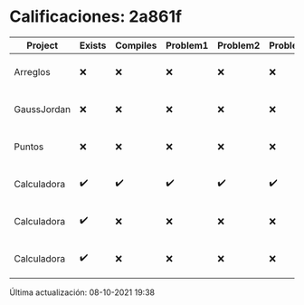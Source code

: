 # Calificaciones: 2a861f
|Project|Exists|Compiles|Problem1|Problem2|Problem3|Extra|CommitHash|CommitDate|CheckDate|Comments|DueDate|Grade|
|-|-|-|-|-|-|-|-|-|-|-|-|-|
|Arreglos|❌|❌|❌|❌|❌|❌|NA|NA|08-10-2021 19:38:23|No se encontró el archivo en PracticasComputacionI/Arreglos/Arreglos.cpp|24-09-2021 21:00:00|5.0|
|GaussJordan|❌|❌|❌|❌|❌|❌|NA|NA|08-10-2021 19:38:24|No se encontró el archivo en PracticasComputacionI/GaussJordan/GaussJordan.cpp|01-10-2021 21:00:00|5.0|
|Puntos|❌|❌|❌|❌|❌|❌|NA|NA|08-10-2021 19:38:24|No se encontró el archivo en PracticasComputacionI/Puntos/Punto.cpp|15-10-2021 21:00:00|5.0|
|Calculadora|✔️|✔️|✔️|✔️|✔️|✔️|aed9748ea3d4b96ff441a053786ce8a51375552f|19-09-2021 22:21:21|19-09-2021 23:15:03|nan|17-09-2021 21:00:00|9.0|
|Calculadora|✔️|❌|❌|❌|❌|❌|7bdbbd8acb2131ff4cc77ec845b51b427f5fd617|19-09-2021 21:29:28|19-09-2021 21:36:16|Tu código no compila|17-09-2021 21:00:00|5.0|
|Calculadora|✔️|❌|❌|❌|❌|❌|d00a64b0229e798f4b870795c63164b5877c0e7e|17-09-2021 12:20:47|17-09-2021 15:23:47|Tu código no compila|17-09-2021 21:00:00|5.0|

Última actualización: 08-10-2021 19:38